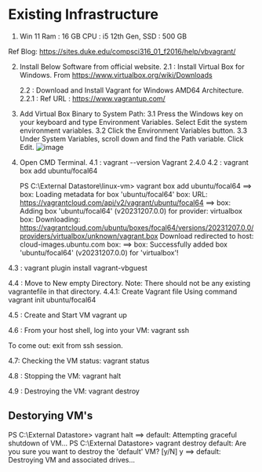 #   Existing Infrastructure
1. Win 11
Ram : 16 GB
CPU : i5 12th Gen,
SSD : 500 GB

Ref Blog: https://sites.duke.edu/compsci316_01_f2016/help/vbvagrant/

2. Install Below Software from official website.
   2.1 : Install Virtual Box for Windows. 
     From    https://www.virtualbox.org/wiki/Downloads
   
   2.2 : Download and Install Vagrant for Windows AMD64 Architecture.
         2.2.1 : Ref URL : https://www.vagrantup.com/
3. Add Virtual Box Binary to System Path:
   3.1 Press the Windows key on your keyboard and type Environment Variables. Select Edit the system environment variables.
   3.2 Click the Environment Variables button.
   3.3 Under System Variables, scroll down and find the Path variable. Click Edit.
![image](https://github.com/IamAyushParth/devops-dev-labs/assets/153945547/b852604c-fd72-48f1-9c97-e06a8341c4eb)

4. Open CMD Terminal.
   4.1 :  vagrant --version
            Vagrant 2.4.0
   4.2 : vagrant box add ubuntu/focal64

   PS C:\External Datastore\linux-vm> vagrant box add ubuntu/focal64
==> box: Loading metadata for box 'ubuntu/focal64'
    box: URL: https://vagrantcloud.com/api/v2/vagrant/ubuntu/focal64
==> box: Adding box 'ubuntu/focal64' (v20231207.0.0) for provider: virtualbox
    box: Downloading: https://vagrantcloud.com/ubuntu/boxes/focal64/versions/20231207.0.0/providers/virtualbox/unknown/vagrant.box
Download redirected to host: cloud-images.ubuntu.com
    box:
==> box: Successfully added box 'ubuntu/focal64' (v20231207.0.0) for 'virtualbox'!

4.3 : vagrant plugin install vagrant-vbguest

4.4 : Move to New empty Directory. Note: There should not be any existing vagrantefile in that directory. 
      4.4.1: Create Vagrant file Using command
      vagrant init ubuntu/focal64

4.5 :  Create and Start VM
       vagrant up
      
4.6 : From your host shell, log into your VM:
vagrant ssh

To come out: exit from ssh session. 

4.7: Checking the VM status:
vagrant status

4.8 : Stopping the VM:
vagrant halt

4.9 : Destroying the VM:
vagrant destroy

##   Destorying VM's

PS C:\External Datastore> vagrant halt
==> default: Attempting graceful shutdown of VM...
PS C:\External Datastore> vagrant destroy
    default: Are you sure you want to destroy the 'default' VM? [y/N] y
==> default: Destroying VM and associated drives...


   
   

   
         
